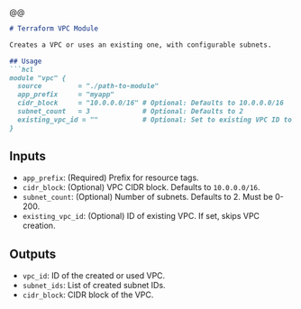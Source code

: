 @@  
```markdown
# Terraform VPC Module

Creates a VPC or uses an existing one, with configurable subnets.

## Usage
```hcl
module "vpc" {
  source         = "./path-to-module"
  app_prefix     = "myapp"
  cidr_block     = "10.0.0.0/16" # Optional: Defaults to 10.0.0.0/16
  subnet_count   = 3             # Optional: Defaults to 2
  existing_vpc_id = ""           # Optional: Set to existing VPC ID to skip VPC creation
}
```

## Inputs
- `app_prefix`: (Required) Prefix for resource tags.
- `cidr_block`: (Optional) VPC CIDR block. Defaults to `10.0.0.0/16`.
- `subnet_count`: (Optional) Number of subnets. Defaults to 2. Must be 0-200.
- `existing_vpc_id`: (Optional) ID of existing VPC. If set, skips VPC creation.

## Outputs
- `vpc_id`: ID of the created or used VPC.
- `subnet_ids`: List of created subnet IDs.
- `cidr_block`: CIDR block of the VPC.

